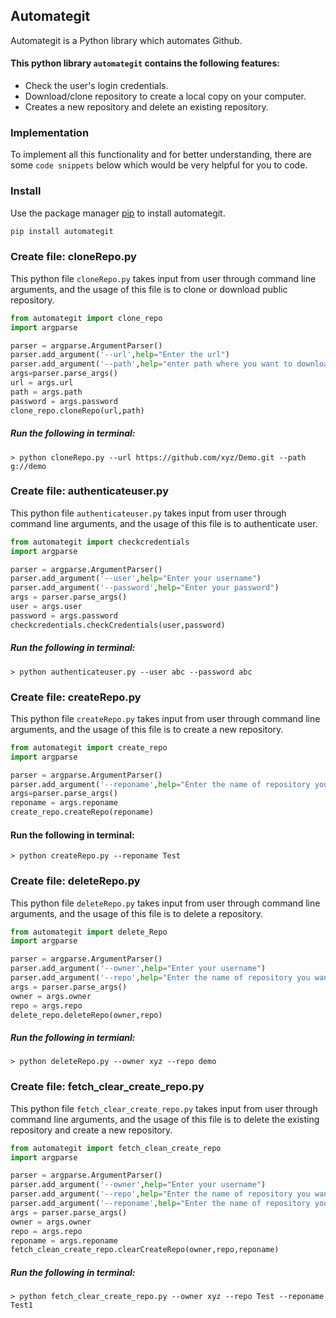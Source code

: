 ## Automategit

  Automategit is a Python library which automates Github.

#### This python library ```automategit``` contains the following features:
- Check the user's login credentials.
- Download/clone repository to create a local copy on your computer.
- Creates a new repository and delete an existing repository.


### Implementation

  To implement all this functionality and for better understanding, there are some ```code snippets``` below which would be very helpful for you to code.
  
  

### Install

   Use the package manager [pip](https://pip.pypa.io/en/stable/) to install automategit.

```bash
pip install automategit
```




### Create file: cloneRepo.py 

This python file ```cloneRepo.py``` takes input from user through command line arguments, and the usage of this file is to clone or download public repository.



```python
from automategit import clone_repo
import argparse

parser = argparse.ArgumentParser()
parser.add_argument('--url',help="Enter the url")
parser.add_argument('--path',help="enter path where you want to download or clone repository.")
args=parser.parse_args()
url = args.url
path = args.path
password = args.password
clone_repo.cloneRepo(url,path)
```




##### Run the following in terminal:

```
> python cloneRepo.py --url https://github.com/xyz/Demo.git --path g://demo
```



### Create file: authenticateuser.py 
This python file ```authenticateuser.py``` takes input from user through command line arguments, and the usage of this file is to authenticate user.


```python
from automategit import checkcredentials
import argparse

parser = argparse.ArgumentParser()
parser.add_argument('--user',help="Enter your username")
parser.add_argument('--password',help="Enter your password")
args = parser.parse_args()
user = args.user
password = args.password
checkcredentials.checkCredentials(user,password)
```



##### Run the following in terminal:
```
> python authenticateuser.py --user abc --password abc
```


### Create file: createRepo.py 
This python file ```createRepo.py``` takes input from user through command line arguments, and the usage of this file is to create a new repository.


```python
from automategit import create_repo
import argparse

parser = argparse.ArgumentParser()
parser.add_argument('--reponame',help="Enter the name of repository you want to create")
args=parser.parse_args()
reponame = args.reponame
create_repo.createRepo(reponame)
```


#### Run the following in terminal:

```
> python createRepo.py --reponame Test
```


### Create file:  deleteRepo.py
This python file ```deleteRepo.py``` takes input from user through command line arguments, and the usage of this file is to delete a repository.


```python
from automategit import delete_Repo
import argparse

parser = argparse.ArgumentParser()
parser.add_argument('--owner',help="Enter your username")
parser.add_argument('--repo',help="Enter the name of repository you want to delete")
args = parser.parse_args()
owner = args.owner
repo = args.repo
delete_repo.deleteRepo(owner,repo)
```


##### Run the following in termianl:

```
> python deleteRepo.py --owner xyz --repo demo
```

### Create file: fetch_clear_create_repo.py
This python file ```fetch_clear_create_repo.py``` takes input from user through command line arguments, and the usage of this file is to delete the existing repository and create a new repository.


```python
from automategit import fetch_clean_create_repo
import argparse

parser = argparse.ArgumentParser()
parser.add_argument('--owner',help="Enter your username")
parser.add_argument('--repo',help="Enter the name of repository you want to delete")
parser.add_argument('--reponame',help="Enter the name of repository you want to create at that place of deleted repository")
args = parser.parse_args()
owner = args.owner
repo = args.repo
reponame = args.reponame
fetch_clean_create_repo.clearCreateRepo(owner,repo,reponame)
```

##### Run the following in terminal:

```
> python fetch_clear_create_repo.py --owner xyz --repo Test --reponame Test1
```

